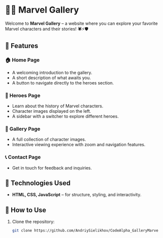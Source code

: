 # 🦸‍♂️ Marvel Gallery

Welcome to **Marvel Gallery** – a website where you can explore your favorite Marvel characters and their stories! 🕷️⚡🛡️  

## 🌟 Features  

### 🏠 Home Page  
- A welcoming introduction to the gallery.  
- A short description of what awaits you.  
- A button to navigate directly to the heroes section.  

### 🦸 Heroes Page  
- Learn about the history of Marvel characters.  
- Character images displayed on the left.  
- A sidebar with a switcher to explore different heroes.  

### 🎨 Gallery Page  
- A full collection of character images.  
- Interactive viewing experience with zoom and navigation features.  

### 📞 Contact Page  
- Get in touch for feedback and inquiries.  

## 🚀 Technologies Used  
- **HTML, CSS, JavaScript** – for structure, styling, and interactivity.  

## 📌 How to Use  
1. Clone the repository:  
   ```sh
   git clone https://github.com/AndriySielikhov/CodeAlpha_GalleryMarvel_AndriiSielikhov.git
